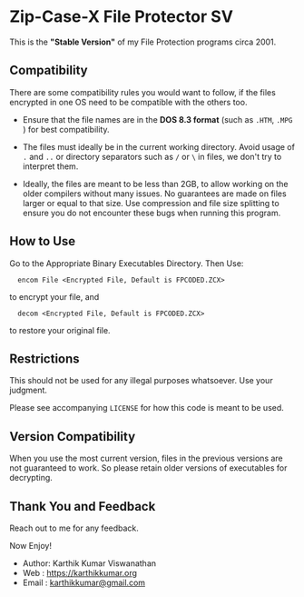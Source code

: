 Zip-Case-X File Protector SV
============================

This is the **"Stable Version"** of my File Protection programs
circa 2001.

## Compatibility

There are some compatibility rules you would want to follow, if
the files encrypted in one OS need to be compatible with the
others too.

* Ensure that the file names are in the **DOS 8.3 format**
(such as `.HTM`, `.MPG` ) for best compatibility.

* The files must ideally be in the current working
directory. Avoid usage of `.` and `..` or directory
separators such as `/` or `\` in files, we don't try
to interpret them.

* Ideally, the files are meant to be less than 2GB, to
allow working on the older compilers without many issues. No
guarantees are made on files larger or equal to that size. Use
compression and file size splitting to ensure you do not
encounter these bugs when running this program.

## How to Use

Go to the Appropriate Binary Executables Directory. Then Use:

```shell
  encom File <Encrypted File, Default is FPCODED.ZCX>
```

to encrypt your file, and

```shell
  decom <Encrypted File, Default is FPCODED.ZCX>
```

to restore your original file.

## Restrictions

This should not be used for any illegal purposes whatsoever.
Use your judgment.

Please see accompanying `LICENSE` for how this code is meant
to be used.

## Version Compatibility

When you use the most current version, files in the previous
versions are not guaranteed to work. So please retain older versions of
executables for decrypting.

## Thank You and Feedback

Reach out to me for any feedback.

Now Enjoy!

* Author: Karthik Kumar Viswanathan
* Web   : https://karthikkumar.org
* Email : karthikkumar@gmail.com

